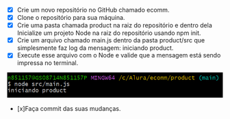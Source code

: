  - [x] Crie um novo repositório no GitHub chamado ecomm.
 - [x] Clone o repositório para sua máquina.
 - [x] Crie uma pasta chamada product na raiz do repositório e dentro dela Inicialize um projeto Node na raiz do repositório usando npm init.
 - [x] Crie um arquivo chamado main.js dentro da pasta product/src que simplesmente faz log da mensagem: iniciando product.
 - [x] Execute esse arquivo com o Node e valide que a mensagem está sendo impressa no terminal.

 <img src="img/entrega_essencial.PNG">
 
 - [x]Faça commit das suas mudanças.

